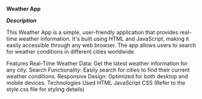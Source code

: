 **Weather App**

**_Description_**

This Weather App is a simple, user-friendly application that provides real-time weather information. It's built using HTML and JavaScript, making it easily accessible through any web browser. The app allows users to search for weather conditions in different cities worldwide.

Features
Real-Time Weather Data: Get the latest weather information for any city.
Search Functionality: Easily search for cities to find their current weather conditions.
Responsive Design: Optimized for both desktop and mobile devices.
Technologies Used
HTML
JavaScript
CSS (Refer to the style.css file for styling details)
